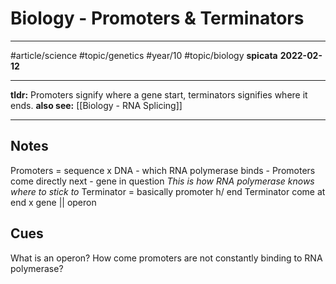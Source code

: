 # Biology - Promoters & Terminators
---
#article/science #topic/genetics #year/10 #topic/biology 
**spicata**
**2022-02-12**

---
**tldr:** Promoters signify where a gene start, terminators signifies where it ends.
**also see:** [[Biology - RNA Splicing]]

---
## Notes
Promoters = sequence x DNA - which RNA polymerase binds -
Promoters come directly next - gene in question
*This is how RNA polymerase knows where to stick to*
Terminator = basically promoter h/ end
Terminator come at end x gene || operon

## Cues
What is an operon?
How come promoters are not constantly binding to RNA polymerase?

